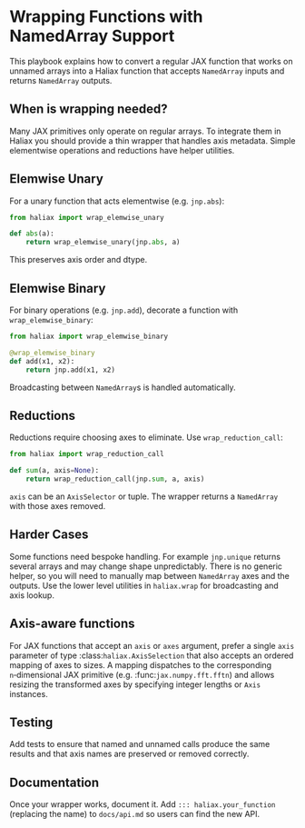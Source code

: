 # Wrapping Functions with NamedArray Support

This playbook explains how to convert a regular JAX function that works on unnamed arrays into a Haliax function that accepts `NamedArray` inputs and returns `NamedArray` outputs.

## When is wrapping needed?
Many JAX primitives only operate on regular arrays. To integrate them in Haliax you should provide a thin wrapper that handles axis metadata. Simple elementwise operations and reductions have helper utilities.

## Elemwise Unary
For a unary function that acts elementwise (e.g. `jnp.abs`):

```python
from haliax import wrap_elemwise_unary

def abs(a):
    return wrap_elemwise_unary(jnp.abs, a)
```

This preserves axis order and dtype.

## Elemwise Binary
For binary operations (e.g. `jnp.add`), decorate a function with `wrap_elemwise_binary`:

```python
from haliax import wrap_elemwise_binary

@wrap_elemwise_binary
def add(x1, x2):
    return jnp.add(x1, x2)
```

Broadcasting between `NamedArray`s is handled automatically.

## Reductions
Reductions require choosing axes to eliminate. Use `wrap_reduction_call`:

```python
from haliax import wrap_reduction_call

def sum(a, axis=None):
    return wrap_reduction_call(jnp.sum, a, axis)
```

`axis` can be an `AxisSelector` or tuple. The wrapper returns a `NamedArray` with those axes removed.

## Harder Cases
Some functions need bespoke handling. For example `jnp.unique` returns several arrays and may change shape unpredictably. There is no generic helper, so you will need to manually map between `NamedArray` axes and the outputs. Use the lower level utilities in `haliax.wrap` for broadcasting and axis lookup.

## Axis-aware functions
For JAX functions that accept an ``axis`` or ``axes`` argument, prefer a single
``axis`` parameter of type :class:`haliax.AxisSelection` that also accepts an
ordered mapping of axes to sizes. A mapping dispatches to the corresponding
``n``‑dimensional JAX primitive (e.g. :func:`jax.numpy.fft.fftn`) and allows
resizing the transformed axes by specifying integer lengths or ``Axis``
instances.

## Testing
Add tests to ensure that named and unnamed calls produce the same results and that axis names are preserved or removed correctly.

## Documentation
Once your wrapper works, document it. Add `::: haliax.your_function` (replacing the name) to `docs/api.md` so users can find the new API.
